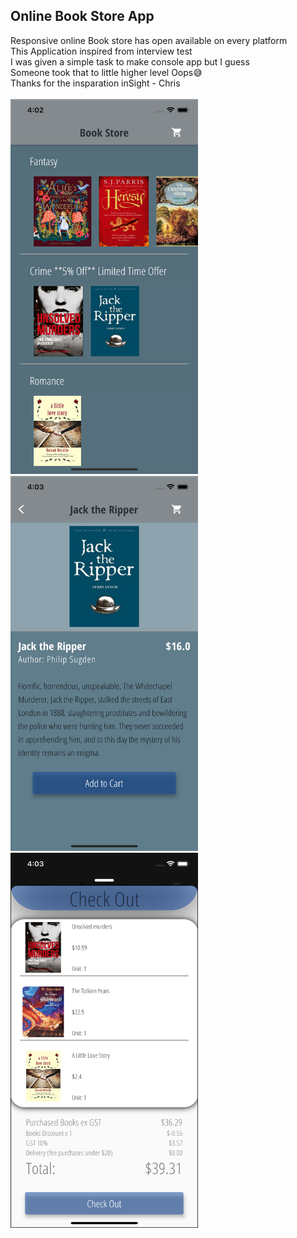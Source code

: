<!DOCTYPE html>
<html>
<body>

<h2>Online Book Store App</h2>

<div>
Responsive online Book store has open available on every platform<br>
This Application inspired from interview test<br>
I was given a simple task to make console app but I guess<br>
Someone took that to little higher level Oops😅<br>
Thanks for the insparation inSight - Chris<br>
<br>
</div>
<div class="row">
<!--   <div class="column"> -->
    <img src="shot/1.png" alt="Screenshot" width="300" height="600">
<!--   </div>
  <div class="column"> -->
    <img src="shot/2.png" alt="Screenshot" width="300" height="600">
    <img src="shot/3.png" alt="Screenshot" width="300" height="600">
</div>
</body>
</html>

